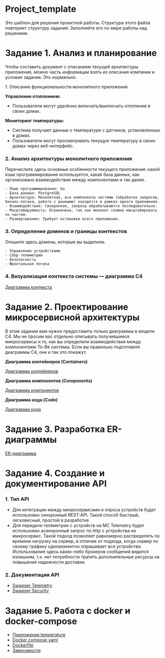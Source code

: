 # Project_template

Это шаблон для решения проектной работы. Структура этого файла повторяет структуру заданий. Заполняйте его по мере работы над решением.

# Задание 1. Анализ и планирование

<aside>

Чтобы составить документ с описанием текущей архитектуры приложения, можно часть информации взять из описания компании и условия задания. Это нормально.

</aside

### 1. Описание функциональности монолитного приложения

**Управление отоплением:**

- Пользователи могут удалённо включать/выключать отопление в своих домах.

**Мониторинг температуры:**

- Система получает данные о температуре с датчиков, установленных в домах.
- Пользователи могут просматривать текущую температуру в своих домах через веб-интерфейс.

### 2. Анализ архитектуры монолитного приложения

Перечислите здесь основные особенности текущего приложения: какой язык программирования используется, какая база данных, как организовано взаимодействие между компонентами и так далее.

    - Язык программирования: Go
    - База данных: PostgreSQL
    - Архитектура: Монолитная, все компоненты системы (обработка запросов, бизнес-логика, работа с данными) находятся в рамках одного приложения.
    - Взаимодействие: Синхронное, запросы обрабатываются последовательно.
    - Масштабируемость: Ограничена, так как монолит сложно масштабировать по частям.
    - Развертывание: Требует остановки всего приложения.

### 3. Определение доменов и границы контекстов

Опишите здесь домены, которые вы выделили.

	- Управление устройствами
	- Сбор телеметрии
	- Безопасность
	- Фронтальная логика


### 4. Визуализация контекста системы — диаграмма С4

[Диаграмма контекста](./warmhouse-context.c4)


# Задание 2. Проектирование микросервисной архитектуры

В этом задании вам нужно предоставить только диаграммы в модели C4. Мы не просим вас отдельно описывать получившиеся микросервисы и то, как вы определили взаимодействия между компонентами To-Be системы. Если вы правильно подготовите диаграммы C4, они и так это покажут.

**Диаграмма контейнеров (Containers)**

[Диаграмма контейнеров](./warmhouse-container.c4)

**Диаграмма компонентов (Components)**

[Диаграмма компонентов](./warmhouse-component.c4)

**Диаграмма кода (Code)**

[Диаграмма кода](./devices-code.c4)

# Задание 3. Разработка ER-диаграммы

[ER-диаграмма](./ER-diagram.uml)

# Задание 4. Создание и документирование API

### 1. Тип API

- Для интеграции между микросервисами и опроса устройств будет использован синхронный REST-API. Такой способ быстрый, легковесный, простой в разработке.
- Для передачи телеметрии с устройств на МС Telemetry будет использован асинхронный запрос по http с устройства на микросервис. Такой подход позволяет равномерно распределять по времени нагрузку на сервер, в отличие от подхода, когда сервер по своему графику одномоментно опрашивает все устройства. Использование здесь каких-либо брокеров сообщений видится излишним, т.к. нет потребности тратить дополнительные ресурсы на повышение надежности доставки.

### 2. Документация API

- [Swagger Telemetry](./telemetry.yaml)
- [Swagger Security](./security.yaml)


# Задание 5. Работа с docker и docker-compose

- [Приложение temperature](./apps/app.py)
- [Docker compose yaml](./apps/docker-compose.yml)
- [Dockerfile](./apps/temperature-service/Dockerfile)
- [Зависимости](./apps/temperature-service/requirements.txt)


